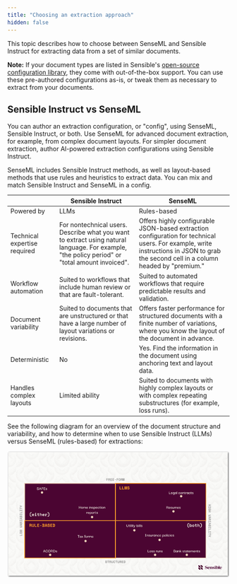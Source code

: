 ```yaml
---
title: "Choosing an extraction approach"
hidden: false
---
```


This topic describes how to choose between SenseML and Sensible Instruct for extracting data from a set of similar documents.

**Note:**  If your document types are listed in Sensible's [open-source configuration library](https://app.sensible.so/library), they come with out-of-the-box support. You can use these pre-authored configurations as-is, or tweak them as necessary to extract from your documents.

Sensible Instruct vs SenseML
---

You can author an extraction configuration, or "config", using SenseML, Sensible Instruct, or both. Use SenseML for advanced document extraction, for example, from complex document layouts. For simpler document extraction, author AI-powered extraction configurations using Sensible Instruct.

SenseML includes Sensible Instruct methods, as well as layout-based methods that use rules and heuristics to extract data. You can mix and match Sensible Instruct and SenseML in a config.

|                              | Sensible Instruct                                            | SenseML                                                      |
| ---------------------------- | ------------------------------------------------------------ | ------------------------------------------------------------ |
| Powered by                   | LLMs                                                         | Rules-based                                                  |
| Technical expertise required | For nontechnical users. Describe what you want to extract using natural language.  For example, "the policy period" or "total amount invoiced". | Offers highly configurable JSON-based extraction configuration for technical users. For example, write instructions in JSON to grab the second cell in a column headed by "premium." |
| Workflow automation          | Suited to workflows that include human review or that are fault-tolerant. | Suited to automated workflows that require predictable results and validation. |
| Document variability         | Suited to documents that are unstructured or that have a large number of layout variations or revisions. | Offers faster performance for  structured documents with a finite number of variations, where you know the layout of the document in advance. |
| Deterministic                | No                                                           | Yes. Find the information in the document using anchoring text and layout data. |
| Handles complex layouts      | Limited ability                                              | Suited to documents with highly complex layouts or with complex repeating substructures (for example, loss runs). |



See the following diagram for an overview of the document structure and variability, and how to determine when to use Sensible Instruct (LLMs) versus SenseML (rules-based) for extractions:

![Click to enlarge](https://raw.githubusercontent.com/sensible-hq/sensible-docs/main/readme-sync/assets/v0/images/final/document_landscape.png)
